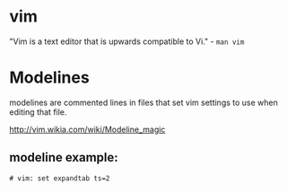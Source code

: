 # vim

"Vim is a text editor that is upwards compatible to Vi." - `man vim`

# Modelines

modelines are commented lines in files that set vim settings to use when editing that file.

http://vim.wikia.com/wiki/Modeline_magic

## modeline example:

```
# vim: set expandtab ts=2
```
